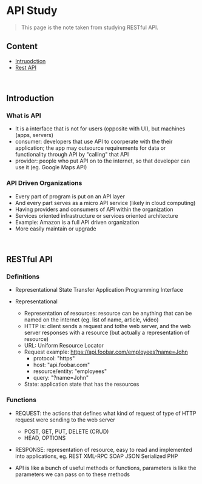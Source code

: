 # API Study

> This page is the note taken from studying RESTful API.



## Content

* [Intruodction](#intro)
* [Rest API](#rest)



<br /><a name="intro"></a>
## Introduction

### What is API

* It is a interface that is not for users (opposite with UI), but machines (apps, servers)
* consumer: developers that use API to coorperate with the their application; the app may outsource requirements for data or functionality through API by "calling" that API
* provider: people who put API on to the internet, so that developer can use it (eg. Google Maps API)


### API Driven Organizations

* Every part of program is put on an API layer
* And every part serves as a micro API service (likely in cloud computing)
* Having providers and consumers of API within the organization
* Services oriented infrastructure or services oriented architecture
* Example: Amazon is a full API driven organization
* More easily maintain or upgrade



<br/><a name="rest"></a>
## RESTful API

### Definitions

* Representational State Transfer Application Programming Interface

* Representational
  - Representation of resources: resource can be anything that can be named on the internet (eg. list of name, article, video)
  - HTTP is: client sends a request and tothe web server, and the web server responses with a resource (but actually a representation of resource)
  - URL: Uniform Resource Locator
  - Request example: https://api.foobar.com/employees?name=John
    - protocol: "https"
    - host: "api.foobar.com"
    - resource/entity: "employees"
    - query: "?name=John"
  - State: application state that has the resources


### Functions

* REQUEST: the actions that defines what kind of request of type of HTTP request were sending to the web server
  - POST, GET, PUT, DELETE (CRUD)
  - HEAD, OPTIONS

* RESPONSE: representation of resource, easy to read and implemented into applications, eg. REST XML-RPC SOAP JSON Serialized PHP

* API is like a bunch of useful methods or functions, parameters is like the parameters we can pass on to these methods
